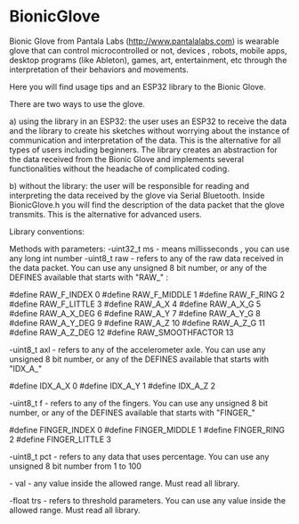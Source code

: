 # BionicGlove

Bionic Glove from Pantala Labs (http://www.pantalalabs.com) is wearable glove that can control microcontrolled or not, devices , robots, mobile apps, desktop programs (like Ableton), games, art, entertainment, etc through the interpretation of their behaviors and movements.

Here you will find usage tips and an ESP32 library to the Bionic Glove.

There are two ways to use the glove.

a) using the library in an ESP32: the user uses an ESP32 to receive the data and the library to create his sketches without worrying about the instance of communication and interpretation of the data. This is the alternative for all types of users including beginners. 
The library creates an abstraction for the data received from the Bionic Glove and implements several functionalities without the headache of complicated coding.

b) without the library: the user will be responsible for reading and interpreting the data received by the glove via Serial Bluetooth. Inside BionicGlove.h you will find the description of the data packet that the glove transmits. This is the alternative for advanced users.

Library conventions:

Methods with parameters:
-uint32_t ms - means millisseconds , you can use any long int number
-uint8_t raw - refers to any of the raw data received in the data packet. You can use any unsigned 8 bit number, or any of the DEFINES available that starts with "RAW_" : 

#define RAW_F_INDEX 0
#define RAW_F_MIDDLE 1
#define RAW_F_RING 2
#define RAW_F_LITTLE 3
#define RAW_A_X 4
#define RAW_A_X_G 5
#define RAW_A_X_DEG 6
#define RAW_A_Y 7
#define RAW_A_Y_G 8
#define RAW_A_Y_DEG 9
#define RAW_A_Z 10
#define RAW_A_Z_G 11
#define RAW_A_Z_DEG 12
#define RAW_SMOOTHFACTOR 13

-uint8_t axl - refers to any of the accelerometer axle. You can use any unsigned 8 bit number, or any of the DEFINES available that starts with "IDX_A_" 

#define IDX_A_X 0
#define IDX_A_Y 1
#define IDX_A_Z 2

-uint8_t f - refers to any of the fingers. You can use any unsigned 8 bit number, or any of the DEFINES available that starts with "FINGER_" 

#define FINGER_INDEX 0
#define FINGER_MIDDLE 1
#define FINGER_RING 2
#define FINGER_LITTLE 3

-uint8_t pct - refers to any data that uses percentage. You can use any unsigned 8 bit number from 1 to 100

-<any datatype> val - any value inside the allowed range. Must read all library.

-float trs - refers to threshold parameters. You can use any value inside the allowed range. Must read all library.